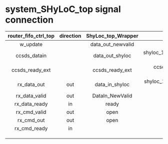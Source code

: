 # system_SHyLoC_top signal connection


| router_fifo_ctrl_top | direction | ShyLoc_top_Wrapper |                   parameter                   |
| :------------------: | :-------: | :----------------: | :-------------------------------------------: |
|       w_update       |           | data_out_newvalid  |                                               |
|     ccsds_datain     |           |  data_out_shyloc   | shyloc_121.ccsds121_parameters.W_BUFFER_GEN-1 |
|   ccsds_ready_ext    |           |  ccsds_ready_ext   |  ccsds_ready_ext <= '0' when fifo_full = '1' in fifo_spwctrl  |
|      rx_data_out     | out         |       data_in_shyloc  |              shyloc_123.ccsds123_parameters.D_GEN-1(normal 8)                                 |
|    rx_data_valid     |  out        |        DataIn_NewValid |                                               |
|        rx_data_ready  | in      |          ready   |                                               |
|     rx_cmd_valid  |       out    |        open            |                                               |
|     rx_cmd_out  |   out       |       open             |                                               |
| rx_cmd_ready        |  in          |                    |                                               |
|                      |           |                    |                                               |
|                      |           |                    |                                               |
|                      |           |                    |                                               |